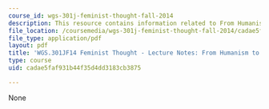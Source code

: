 ```yaml
---
course_id: wgs-301j-feminist-thought-fall-2014
description: This resource contains information related to From Humanism to Gynocentrism.
file_location: /coursemedia/wgs-301j-feminist-thought-fall-2014/cadae5faf931b44f35d4dd3183cb3875_MITWGS_301JF14_Sess12.pdf
file_type: application/pdf
layout: pdf
title: 'WGS.301JF14 Feminist Thought - Lecture Notes: From Humanism to Gynocentrism'
type: course
uid: cadae5faf931b44f35d4dd3183cb3875

---
```

None